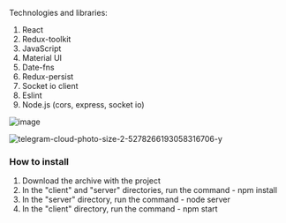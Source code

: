Technologies and libraries:
1. React
2. Redux-toolkit
3. JavaScript
4. Material UI
5. Date-fns
6. Redux-persist
7. Socket io client
8. Eslint
9. Node.js (cors, express, socket io)


![image](https://user-images.githubusercontent.com/93431655/209467790-9a7c30a7-dd55-4ef9-8192-dcd23a9f10aa.png)

![telegram-cloud-photo-size-2-5278266193058316706-y](https://user-images.githubusercontent.com/93431655/209468192-1e1bc148-4ccc-4cd3-b9e7-dbc314ef32b8.jpg)


### How to install

1. Download the archive with the project
2. In the "client" and "server" directories, run the command - npm install
3. In the "server" directory, run the command - node server
4. In the "client" directory, run the command - npm start
